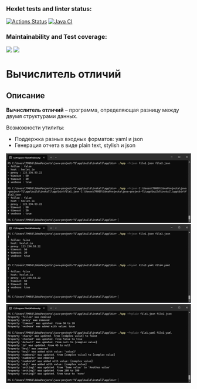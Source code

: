 ### Hexlet tests and linter status:
[![Actions Status](https://github.com/nameGeorge/java-project-71/actions/workflows/hexlet-check.yml/badge.svg)](https://github.com/nameGeorge/java-project-71/actions)
[![Java CI](https://github.com/nameGeorge/java-project-71/actions/workflows/main.yml/badge.svg?branch=main)](https://github.com/nameGeorge/java-project-71/actions/workflows/main.yml)

### Maintainability and Test coverage:
<a href="https://codeclimate.com/github/nameGeorge/java-project-71/maintainability"><img src="https://api.codeclimate.com/v1/badges/d771ffe1ee192eee7a8f/maintainability" /></a>
<a href="https://codeclimate.com/github/nameGeorge/java-project-71/test_coverage"><img src="https://api.codeclimate.com/v1/badges/d771ffe1ee192eee7a8f/test_coverage" /></a>

# Вычислитель отличий
## Описание
**Вычислитель отличий** – программа, определяющая разницу между двумя структурами данных.

Возможности утилиты:

* Поддержка разных входных форматов: yaml и json
* Генерация отчета в виде plain text, stylish и json


![image](step5.jpg)
![image](step7.jpg)
![image](step10.jpg)

